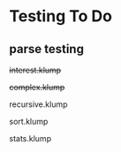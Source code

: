 # Testing To Do

## parse testing
~~interest.klump~~

~~complex.klump~~

recursive.klump

sort.klump

stats.klump



